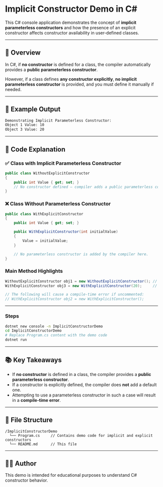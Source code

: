 # Implicit Constructor Demo in C#

This C# console application demonstrates the concept of **implicit parameterless constructors** and how the presence of an explicit constructor affects constructor availability in user-defined classes.

---

## 📘 Overview

In C#, if **no constructor** is defined for a class, the compiler automatically provides a **public parameterless constructor**.

However, if a class defines **any constructor explicitly**, **no implicit parameterless constructor** is provided, and you must define it manually if needed.

---

## 🧪 Example Output

```bash
Demonstrating Implicit Parameterless Constructor:
Object 1 Value: 10
Object 3 Value: 20
```

---

## 📄 Code Explanation

### ✅ Class with Implicit Parameterless Constructor

```csharp
public class WithoutExplicitConstructor
{
    public int Value { get; set; }
    // No constructor defined — compiler adds a public parameterless constructor automatically.
}
```

### ❌ Class Without Parameterless Constructor

```csharp
public class WithExplicitConstructor
{
    public int Value { get; set; }

    public WithExplicitConstructor(int initialValue)
    {
        Value = initialValue;
    }

    // No parameterless constructor is added by the compiler here.
}
```

### Main Method Highlights

```csharp
WithoutExplicitConstructor obj1 = new WithoutExplicitConstructor(); // Works
WithExplicitConstructor obj3 = new WithExplicitConstructor(20);     // Works

// The following will cause a compile-time error if uncommented:
// WithExplicitConstructor obj2 = new WithExplicitConstructor();
```

---

### Steps

```bash
dotnet new console -n ImplicitConstructorDemo
cd ImplicitConstructorDemo
# Replace Program.cs content with the demo code
dotnet run
```

---

## 📚 Key Takeaways

- If **no constructor** is defined in a class, the compiler provides a **public parameterless constructor**.
- If a constructor is explicitly defined, the compiler does **not** add a default one.
- Attempting to use a parameterless constructor in such a case will result in a **compile-time error**.

---

## 📁 File Structure

```
/ImplicitConstructorDemo
  └── Program.cs     // Contains demo code for implicit and explicit constructors
  └── README.md      // This file
```

---

## 👨‍🏫 Author

This demo is intended for educational purposes to understand C# constructor behavior.
